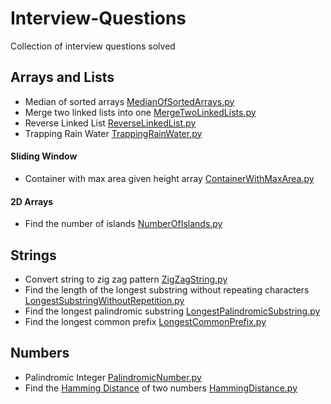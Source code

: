# Interview-Questions
Collection of interview questions solved

## Arrays and Lists
  * Median of sorted arrays
  [MedianOfSortedArrays.py](arrays_and_lists/MedianOfSortedArrays.py)
  * Merge two linked lists into one
  [MergeTwoLinkedLists.py](arrays_and_lists/MergeTwoLinkedLists.py)
  * Reverse Linked List [ReverseLinkedList.py](arrays_and_lists/ReverseLinkedList.py)
  * Trapping Rain Water [TrappingRainWater.py](arrays_and_lists/TrappingRainWater.py)
#### Sliding Window
  * Container with max area given height array
  [ContainerWithMaxArea.py](arrays_and_lists/sliding_window/ContainerWithMaxArea.py)

#### 2D Arrays
  * Find the number of islands [NumberOfIslands.py](arrays_and_lists/2d_arrays/NumberOfIslands.py)

## Strings
  * Convert string to zig zag pattern [ZigZagString.py](strings/ZigZagString.py)
  * Find the length of the longest substring without repeating characters
  [LongestSubstringWithoutRepetition.py](strings/LongestSubstringWithoutRepetition.py)
  * Find the longest palindromic substring
  [LongestPalindromicSubstring.py](strings/LongestPalindromicSubstring.py)
  * Find the longest common prefix [LongestCommonPrefix.py](strings/LongestCommonPrefix.py)

## Numbers
  * Palindromic Integer [PalindromicNumber.py](/numbers/PalindromicNumber.py)
  * Find the [Hamming Distance](https://en.wikipedia.org/wiki/Hamming_distance)
    of two numbers [HammingDistance.py](numbers/HammingDistance.py)
